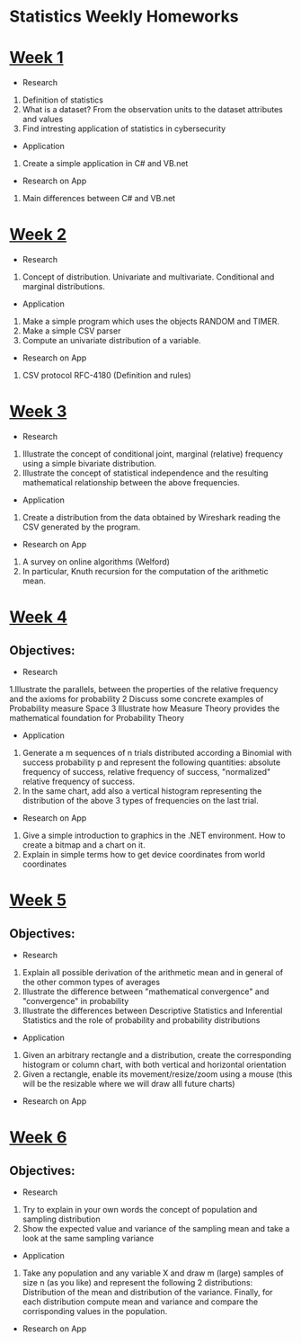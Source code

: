 # Statistics Weekly Homeworks

# [Week 1](https://ktot0.github.io/Statistics/week1)

* Research
1. Definition of statistics
2. What is a dataset? From the observation units to the dataset attributes and values
3. Find intresting application of statistics in cybersecurity

* Application
1. Create a simple application in C# and VB.net

* Research on App
1. Main differences between C# and VB.net

# [Week 2](https://ktot0.github.io/Statistics/week2)

* Research
1. Concept of distribution. Univariate and multivariate. Conditional and marginal distributions.

* Application
1. Make a simple program which uses the objects RANDOM and TIMER.
2. Make a simple CSV parser
3. Compute an univariate distribution of a variable.

* Research on App
1. CSV protocol RFC-4180 (Definition and rules)

# [Week 3](https://ktot0.github.io/Statistics/week3)

* Research
1. Illustrate the concept of conditional joint, marginal (relative) frequency using a simple bivariate distribution.
2. Illustrate the concept of statistical independence and the resulting mathematical relationship between the above frequencies.

* Application
1. Create a distribution from the data obtained by Wireshark reading the CSV generated by the program.

* Research on App
1. A survey on online algorithms (Welford)
2. In particular, Knuth recursion for the computation of the arithmetic mean.

# [Week 4](https://ktot0.github.io/Statistics/week4)


## Objectives:

* Research

1.Illustrate the parallels, between the properties of the relative frequency and the axioms for probability
2 Discuss some concrete examples of Probability measure Space
3 Illustrate how Measure Theory provides the mathematical foundation for Probability Theory

* Application

1. Generate a m sequences of n trials distributed according a Binomial with success probability p and represent the following quantities: absolute frequency of success, relative frequency of success, "normalized" relative frequency of success.
2. In the same chart, add also a vertical histogram representing the distribution of the above 3 types of frequencies on the last trial.

* Research on App

1. Give a simple introduction to graphics in the .NET environment. How to create a bitmap and a chart on it.
1. Explain in simple terms how to get device coordinates from world coordinates

# [Week 5](https://ktot0.github.io/Statistics/week5)


## Objectives:

* Research

1. Explain all possible derivation of the arithmetic mean and in general of the other common types of averages
2. Illustrate the difference between "mathematical convergence" and "convergence" in probability
3. Illustrate the differences between Descriptive Statistics and Inferential Statistics and the role of probability and probability distributions

* Application

1. Given an arbitrary rectangle and a distribution, create the corresponding histogram or column chart, with both vertical and horizontal orientation
2. Given a rectangle, enable its movement/resize/zoom using a mouse (this will be the resizable where we will draw alll future charts)

* Research on App

# [Week 6](https://ktot0.github.io/Statistics/week6)


## Objectives:

* Research

1. Try to explain in your own words the concept of population and sampling distribution
2. Show the expected value and variance of the sampling mean and take a look at the same sampling variance

* Application

1. Take any population and any variable X and draw m (large) samples of size n (as you like) and represent the following 2 distributions: Distribution of the mean and distribution of the variance. Finally, for each distribution compute mean and variance and compare the corrisponding values in the population.

* Research on App

